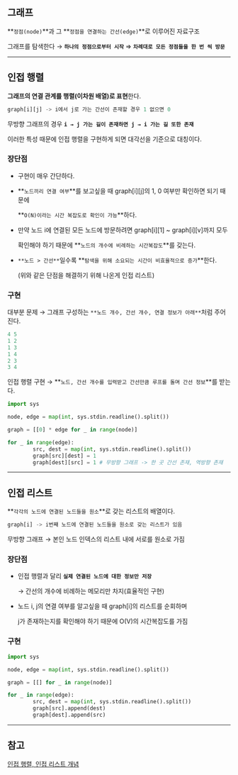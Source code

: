 ## 그래프

**`정점(node)`**과 그 **`정점을 연결하는 간선(edge)`**로 이루어진 자료구조

그래프를 탐색한다 → **`하나의 정점으로부터 시작`** ⇒ **`차례대로 모든 정점들을 한 번 씩 방문`**

---

## 인접 행렬

**그래프의 연결 관계를 행렬(이차원 배열)로 표현**한다.

```python
graph[i][j] -> i에서 j로 가는 간선이 존재할 경우 1 없으면 0
```

무방향 그래프의 경우 **`i → j 가는 길이 존재하면 j → i 가는 길 또한 존재`**

이러한 특성 때문에 인접 행렬을 구현하게 되면 대각선을 기준으로 대칭이다.

### 장단점

- 구현이 매우 간단하다.
- **`노드끼리 연결 여부`**를 보고싶을 때 graph[i][j]의 1, 0 여부만 확인하면 되기 때문에
    
    **`O(N)이라는 시간 복잡도로 확인이 가능`**하다.
    
- 만약 노드 i에 연결된 모든 노드에 방문하려면 graph[i][1] ~ graph[i][v]까지 모두
    
    확인해야 하기 때문에 **`노드의 개수에 비례하는 시간복잡도`**를 갖는다.
    
- `**노드 > 간선**`일수록 **`탐색을 위해 소요되는 시간이 비효율적으로 증가`**한다.
    
    (위와 같은 단점을 해결하기 위해 나온게 인접 리스트)
    

### 구현

대부분 문제 → 그래프 구성하는 `**노드 개수, 간선 개수, 연결 정보가 아래**`처럼 주어진다.

```python
4 5
1 2
1 3
1 4
2 3
3 4
```

인접 행렬 구현 → **`노드, 간선 개수를 입력받고 간선만큼 루프를 돌며 간선 정보`**를 받는다.

```python
import sys

node, edge = map(int, sys.stdin.readline().split())

graph = [[0] * edge for _ in range(node)]

for _ in range(edge):
		src, dest = map(int, sys.stdin.readline().split())
		graph[src][dest] = 1
		graph[dest][src] = 1 # 무방향 그래프 -> 한 곳 간선 존재, 역방향 존재
```

---

## 인접 리스트

**`각각의 노드에 연결된 노드들을 원소`**로 갖는 리스트의 배열이다.

```python
graph[i] -> i번째 노드에 연결된 노드들을 원소로 갖는 리스트가 있음
```

무방향 그래프 → 본인 노드 인덱스의 리스트 내에 서로를 원소로 가짐

### 장단점

- 인접 행렬과 달리 **`실제 연결된 노드에 대한 정보만 저장`**
    
    → 간선의 개수에 비례하는 메모리만 차지(효율적인 구현)
    
- 노드 i, j의 연결 여부를 알고싶을 때 graph[i]의 리스트를 순회하며
    
    j가 존재하는지를 확인해야 하기 때문에 O(V)의 시간복잡도를 가짐
    

### 구현

```python
import sys

node, edge = map(int, sys.stdin.readline().split())

graph = [[] for _ in range(node)]

for _ in range(edge):
		src, dest = map(int, sys.stdin.readline().split())
		graph[src].append(dest)
		graph[dest].append(src)
```

---

## 참고

[인접 행렬, 인접 리스트 개념](https://duwjdtn11.tistory.com/515)